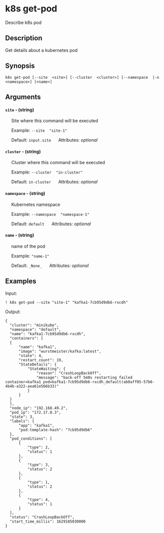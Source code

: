 # k8s get-pod

Describe k8s pod

## Description

Get details about a kubernetes pod

## Synopsis

`k8s get-pod [--site  <site>] [--cluster  <cluster>] [--namespace  |-n  <namespace>] [<name>]`

## Arguments


#### `site` - (string)

&nbsp;&nbsp;&nbsp;&nbsp; Site where this command will be executed  

&nbsp;&nbsp;&nbsp;&nbsp; Example:  `--site  "site-1"`

&nbsp;&nbsp;&nbsp;&nbsp; Default: `input.site`
&nbsp;&nbsp;&nbsp;&nbsp; Attributes: _optional_  


#### `cluster` - (string)

&nbsp;&nbsp;&nbsp;&nbsp; Cluster where this command will be executed  

&nbsp;&nbsp;&nbsp;&nbsp; Example:  `--cluster  "in-cluster"`

&nbsp;&nbsp;&nbsp;&nbsp; Default: `in-cluster`
&nbsp;&nbsp;&nbsp;&nbsp; Attributes: _optional_  


#### `namespace` - (string)

&nbsp;&nbsp;&nbsp;&nbsp; Kubernetes namespace  

&nbsp;&nbsp;&nbsp;&nbsp; Example:  `--namespace  "namespace-1"`

&nbsp;&nbsp;&nbsp;&nbsp; Default: `default`
&nbsp;&nbsp;&nbsp;&nbsp; Attributes: _optional_  


#### `name` - (string)

&nbsp;&nbsp;&nbsp;&nbsp; name of the pod  

&nbsp;&nbsp;&nbsp;&nbsp; Example:  `"name-1"`

&nbsp;&nbsp;&nbsp;&nbsp; Default: `_None_`
&nbsp;&nbsp;&nbsp;&nbsp; Attributes: _optional_  



## Examples

Input: 
```
! k8s get-pod --site "site-1" "kafka1-7cb95d9db6-rxcdh"
```
Output: 
```
{
  "cluster": "minikube",
  "namespace": "default",
  "name": "kafka1-7cb95d9db6-rxcdh",
  "containers": [
  {
      "name": "kafka1",
      "image": "wurstmeister/kafka:latest",
      "state": 4,
      "restart_count": 19,
      "StateDetails": {
          "StateWaiting": {
              "reason": "CrashLoopBackOff",
              "message": "back-off 5m0s restarting failed container=kafka1 pod=kafka1-7cb95d9db6-rxcdh_default(ab0aff05-57b6-4b4b-a322-aea61e566b33)"
          }
      }
  }
  ],
  "node_ip": "192.168.49.2",
  "pod_ip": "172.17.0.3",
  "state": 3,
  "labels": {
      "app": "kafka1",
      "pod-template-hash": "7cb95d9db6"
  },
  "pod_conditions": [
      {
          "type": 2,
          "status": 1
      },
      {
          "type": 3,
          "status": 2
      },
      {
          "type": 1,
          "status": 2
      },
      {
          "type": 4,
          "status": 1
      }
  ],
  "status": "CrashLoopBackOff",
  "start_time_millis": 1629185030000
}
```

